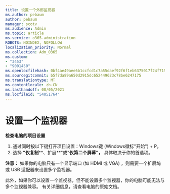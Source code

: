 ```yaml
---
title: 设置一个外部监视器
ms.author: pebaum
author: pebaum
manager: scotv
ms.audience: Admin
ms.topic: article
ms.service: o365-administration
ROBOTS: NOINDEX, NOFOLLOW
localization_priority: Normal
ms.collection: Adm_O365
ms.custom:
- "3453"
- "9001450"
ms.openlocfilehash: 0bf4ae49aee6b1ccfcd1c7a55daef92f6f1eb6375017f24f715264235460c3ef
ms.sourcegitcommit: b5f7da89a650d2915dc652449623c78be6247175
ms.translationtype: MT
ms.contentlocale: zh-CN
ms.lasthandoff: 08/05/2021
ms.locfileid: "54051764"
---
```

# <a name="set-up-one-monitor"></a>设置一个监视器

**检查电脑的项目设置**

1. 通过同时按以下键打开项目设置：Windows键 (Windows徽标"开始") + P。
2. 选择 **"仅复制****、扩展**"或"**仅第二个屏幕"，** 具体取决于你的首选项。

**注意：** 如果你的电脑只有一个显示端口 (如 HDMI 或 VGA) ，则需要一个扩展坞或 USB 适配器来设置多个监视器。

此外，如果你可以设置一个监视器，但不能设置多个监视器，你的电脑可能无法与多个监视器兼容。 有关详细信息，请查看电脑的原始文档。